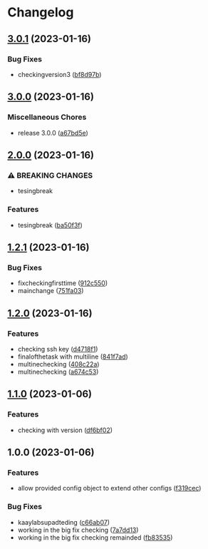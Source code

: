 # Changelog

## [3.0.1](https://github.com/Sakthiveldeveloper/realsetask-antbro/compare/v3.0.0...v3.0.1) (2023-01-16)


### Bug Fixes

* checkingversion3 ([bf8d97b](https://github.com/Sakthiveldeveloper/realsetask-antbro/commit/bf8d97b64d07c7bf59f4c9c6670e8f2192c9dda1))

## [3.0.0](https://github.com/Sakthiveldeveloper/realsetask-antbro/compare/v2.0.0...v3.0.0) (2023-01-16)


### Miscellaneous Chores

* release 3.0.0 ([a67bd5e](https://github.com/Sakthiveldeveloper/realsetask-antbro/commit/a67bd5eb72abb3a6c9bc80f1f1e1d1e37c65af64))

## [2.0.0](https://github.com/Sakthiveldeveloper/realsetask-antbro/compare/v1.2.1...v2.0.0) (2023-01-16)


### ⚠ BREAKING CHANGES

* tesingbreak

### Features

* tesingbreak ([ba50f3f](https://github.com/Sakthiveldeveloper/realsetask-antbro/commit/ba50f3f19a355151d500b4f9224441b292a88c1c))

## [1.2.1](https://github.com/Sakthiveldeveloper/realsetask-antbro/compare/v1.2.0...v1.2.1) (2023-01-16)


### Bug Fixes

* fixcheckingfirsttime ([912c550](https://github.com/Sakthiveldeveloper/realsetask-antbro/commit/912c5503f4a54e16dd80cfbb4b7dd5595678e8a4))
* mainchange ([751fa03](https://github.com/Sakthiveldeveloper/realsetask-antbro/commit/751fa03c9f6a3bc3ad05ad223c9fc81952be9ecb))

## [1.2.0](https://github.com/Sakthiveldeveloper/realsetask-antbro/compare/v1.1.0...v1.2.0) (2023-01-16)


### Features

* checking ssh key ([d4718f1](https://github.com/Sakthiveldeveloper/realsetask-antbro/commit/d4718f12ff25d0579e5a2c176c1f6236a10b9f4d))
* finalofthetask with multiline ([841f7ad](https://github.com/Sakthiveldeveloper/realsetask-antbro/commit/841f7ad05924a488d95db7b6549ecba5710abb44))
* multinechecking ([408c22a](https://github.com/Sakthiveldeveloper/realsetask-antbro/commit/408c22aa9f16452ccf1cdf3cc2d41cc5753e6b2d))
* multinechecking ([a674c53](https://github.com/Sakthiveldeveloper/realsetask-antbro/commit/a674c53db876a0dba716cd04d4b74b06532a396c))

## [1.1.0](https://github.com/Sakthiveldeveloper/realsetask-antbro/compare/v1.0.0...v1.1.0) (2023-01-06)


### Features

* checking with version ([df6bf02](https://github.com/Sakthiveldeveloper/realsetask-antbro/commit/df6bf02ee238433cc7bfdafa5d428d6daa149d97))

## 1.0.0 (2023-01-06)


### Features

* allow provided config object to extend other configs ([f319cec](https://github.com/Sakthiveldeveloper/realsetask-antbro/commit/f319cec66eaa6d3f36855ae6360e050bc1918aef))


### Bug Fixes

* kaaylabsupadteding ([c66ab07](https://github.com/Sakthiveldeveloper/realsetask-antbro/commit/c66ab074cd314ced61dd98d1e40815a5d17d4c0b))
* working in the big fix checking ([7a7dd13](https://github.com/Sakthiveldeveloper/realsetask-antbro/commit/7a7dd136ab185dee824107a9bb87e27cccd57516))
* working in the big fix checking remainded ([fb83535](https://github.com/Sakthiveldeveloper/realsetask-antbro/commit/fb8353508ef426ee1c61b9d970faa0ceb843afeb))

